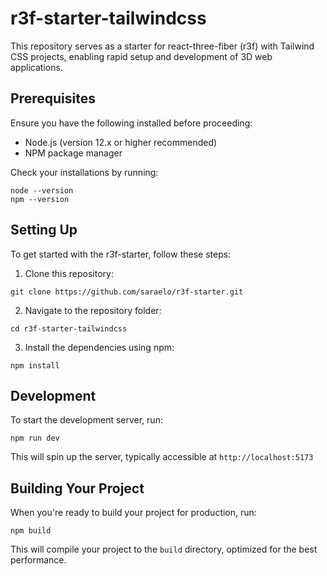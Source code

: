 # r3f-starter-tailwindcss

This repository serves as a starter for react-three-fiber (r3f) with Tailwind CSS projects, enabling rapid setup and development of 3D web applications.

## Prerequisites

Ensure you have the following installed before proceeding:

- Node.js (version 12.x or higher recommended)
- NPM package manager

Check your installations by running:

```
node --version
npm --version
```

## Setting Up

To get started with the r3f-starter, follow these steps:

1. Clone this repository:

```
git clone https://github.com/saraelo/r3f-starter.git
```

2. Navigate to the repository folder:

```
cd r3f-starter-tailwindcss
```

3. Install the dependencies using npm:

```
npm install
```

## Development

To start the development server, run:

```
npm run dev
```

This will spin up the server, typically accessible at `http://localhost:5173`

## Building Your Project

When you're ready to build your project for production, run:

```
npm build
```

This will compile your project to the `build` directory, optimized for the best performance.
